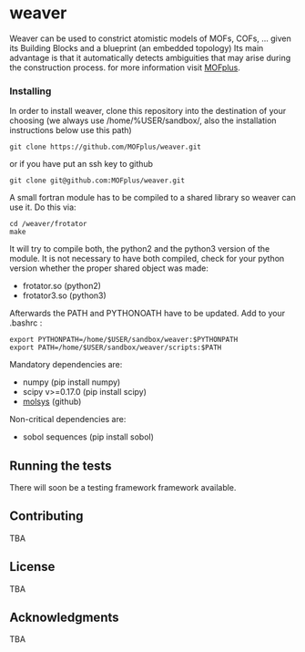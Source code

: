 # weaver

Weaver can be used to constrict atomistic models of MOFs, COFs, ...  given its Building Blocks and a blueprint (an embedded topology)
Its main advantage is that it automatically detects ambiguities that may arise during the construction process.
for more information visit [MOFplus](https://www.mofplus.org/content/show/rta). 

### Installing

In order to install weaver, clone this repository into the destination of your choosing (we always use /home/%USER/sandbox/, also the installation instructions below use this path)

```
git clone https://github.com/MOFplus/weaver.git
```
or if you have put an ssh key to github
```
git clone git@github.com:MOFplus/weaver.git
```
A small fortran module has to be compiled to a shared library so weaver can use it. Do this via:
```
cd /weaver/frotator
make
```
It will try to compile both, the python2 and the python3 version of the module. 
It is not necessary to have both compiled, check for your python version whether the
proper shared object was made:
* frotator.so (python2)
* frotator3.so (python3)

Afterwards the PATH and PYTHONOATH have to be updated. Add to your .bashrc :
```
export PYTHONPATH=/home/$USER/sandbox/weaver:$PYTHONPATH
export PATH=/home/$USER/sandbox/weaver/scripts:$PATH
```

Mandatory dependencies are:

* numpy (pip install numpy)
* scipy v>=0.17.0 (pip install scipy)
* [molsys](https://github.com/MOFplus/molsys) (github)

Non-critical dependencies are:

* sobol sequences (pip install sobol)


## Running the tests

There will soon be a testing framework framework available.


## Contributing

TBA

## License

TBA

## Acknowledgments

TBA
